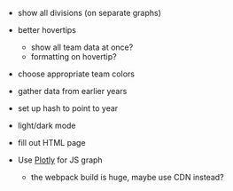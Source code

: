 - show all divisions (on separate graphs) 
- better hovertips
  - show all team data at once?
  - formatting on hovertip?
- choose appropriate team colors
- gather data from earlier years
- set up hash to point to year
- light/dark mode
- fill out HTML page



- Use [Plotly](https://plotly.com/javascript/) for JS graph 
  - the webpack build is huge, maybe use CDN instead?